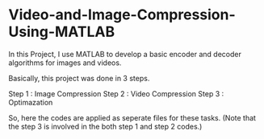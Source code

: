 # Video-and-Image-Compression-Using-MATLAB
In this Project, I use MATLAB to develop a basic encoder and decoder algorithms for images and videos.

Basically, this project was done in 3 steps.

Step 1 : Image Compression
Step 2 : Video Compression
Step 3 : Optimazation

So, here the codes are applied as seperate files for these tasks.
(Note that the step 3 is involved in the both step 1 and step 2 codes.)
